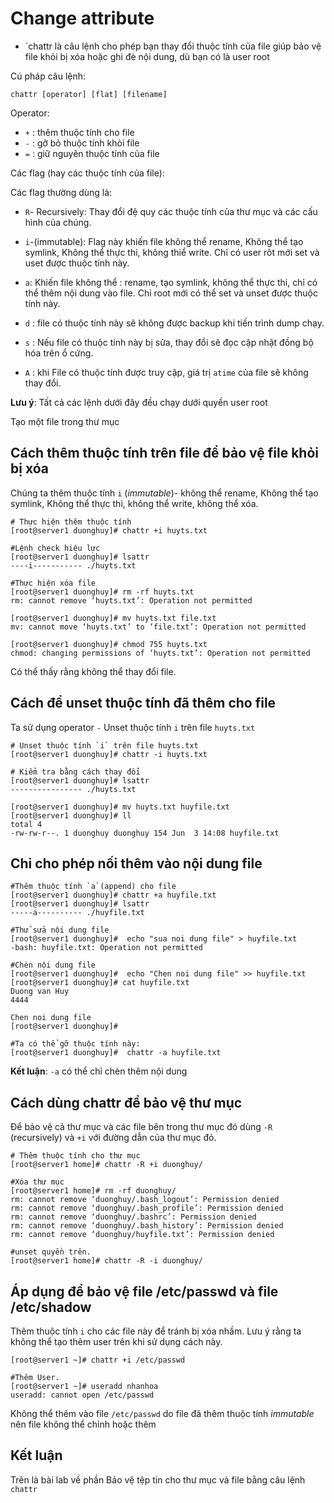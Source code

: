 # Change attribute
* `chattr là câu lệnh cho phép bạn thay đổi thuộc tính của file giúp bảo vệ file khỏi bị xóa hoặc ghi đè nội dung, dù bạn có là user root

Cú pháp câu lệnh:

`chattr [operator] [flat] [filename]`

Operator:
* `+` : thêm thuộc tính cho file
* `-` : gỡ bỏ thuộc tính khỏi file
* `=` : giữ nguyên thuộc tính của file

Các flag (hay các thuộc tính của file):

Các flag thường dùng là:
* `R`- Recursively: Thay đổi đệ quy các thuộc tính của thư mục và các cấu hình của chúng.
* `i`-(immutable): Flag này khiến file không thể rename, Không thể tạo symlink, Không thể thực thi, không thiể write. Chỉ có user rôt mới set và uset được thuộc tính này.
* `a`: Khiến file không thể : rename, tạo symlink, không thể thực thi, chỉ có thể thêm nội dung vào file. Chỉ root mới có thể set và unset được thuộc tính này.


* `d` : file có thuộc tính này sẽ không được backup khi tiến trình dump chạy.
* `s` : Nếu file có thuộc tính này bị sửa, thay đổi sẽ đọc cập nhật đồng bộ hóa trên ổ cứng.
* `A` : khi File có thuộc tính được truy cập, giá trị `atime` của file sẽ không thay đổi.

**Lưu ý**: Tất cả các lệnh dưới đây đều chạy dưới quyền user root

Tạo một file trong thư mục
## Cách thêm thuộc tính trên file để bảo vệ file khỏi bị xóa
Chúng ta thêm thuộc tính `i` (*immutable*)- không thể rename, Không thể tạo symlink, Không thể thực thi, không thể write, không thể xóa.

```
# Thực hiện thêm thuộc tính 
[root@server1 duonghuy]# chattr +i huyts.txt

#Lệnh check hiệu lực
[root@server1 duonghuy]# lsattr
----i----------- ./huyts.txt

#Thực hiện xóa file
[root@server1 duonghuy]# rm -rf huyts.txt
rm: cannot remove ‘huyts.txt’: Operation not permitted

[root@server1 duonghuy]# mv huyts.txt file.txt
mv: cannot move ‘huyts.txt’ to ‘file.txt’: Operation not permitted

[root@server1 duonghuy]# chmod 755 huyts.txt
chmod: changing permissions of ‘huyts.txt’: Operation not permitted

```
Có thể thấy rằng không thể thay đổi file.


## Cách để unset thuộc tính đã thêm cho file
Ta sử dụng operator `-`
Unset thuộc tính `i` trên file `huyts.txt`

```
# Unset thuộc tính `i` trên file huyts.txt
[root@server1 duonghuy]# chattr -i huyts.txt

# Kiểm tra bằng cách thay đổi
[root@server1 duonghuy]# lsattr
---------------- ./huyts.txt

[root@server1 duonghuy]# mv huyts.txt huyfile.txt
[root@server1 duonghuy]# ll
total 4
-rw-rw-r--. 1 duonghuy duonghuy 154 Jun  3 14:08 huyfile.txt

```

## Chỉ cho phép nối thêm vào nội dung file
```
#Thêm thuộc tính `a`(append) cho file
[root@server1 duonghuy]# chattr +a huyfile.txt
[root@server1 duonghuy]# lsattr
-----a---------- ./huyfile.txt

#Thử sửa nội dung file
[root@server1 duonghuy]#  echo "sua noi dung file" > huyfile.txt
-bash: huyfile.txt: Operation not permitted

#Chèn nội dung file
[root@server1 duonghuy]#  echo "Chen noi dung file" >> huyfile.txt
[root@server1 duonghuy]# cat huyfile.txt
Duong van Huy
4444

Chen noi dung file
[root@server1 duonghuy]#

#Ta có thể gỡ thuộc tính này:
[root@server1 duonghuy]#  chattr -a huyfile.txt

```
**Kết luận**: `-a` có thể chỉ chèn thêm nội dung  
## Cách dùng chattr để bảo vệ thư mục

Để bảo vệ cả thư mục và các file bên trong thư mục đó
dùng `-R` (recursively) và `+i` với đường dẫn của thư mục đó.

```
# Thêm thuộc tính cho thư mục
[root@server1 home]# chattr -R +i duonghuy/

#Xóa thư mục
[root@server1 home]# rm -rf duonghuy/
rm: cannot remove ‘duonghuy/.bash_logout’: Permission denied
rm: cannot remove ‘duonghuy/.bash_profile’: Permission denied
rm: cannot remove ‘duonghuy/.bashrc’: Permission denied
rm: cannot remove ‘duonghuy/.bash_history’: Permission denied
rm: cannot remove ‘duonghuy/huyfile.txt’: Permission denied

#unset quyền trên.
[root@server1 home]# chattr -R -i duonghuy/

```
## Áp dụng để bảo vệ file /etc/passwd và file /etc/shadow

Thêm thuộc tính `i` cho các file này để tránh bị xóa nhầm. Lưu ý rằng ta không thể tạo thêm user trên khi sử dụng cách này.

```
[root@server1 ~]# chattr +i /etc/passwd

#Thêm User.
[root@server1 ~]# useradd nhanhoa
useradd: cannot open /etc/passwd

```
Không thể thêm vào file `/etc/passwd` do file đã thêm thuộc tính *immutable* nên file không thể chỉnh hoặc thêm

## Kết luận 
Trên là bài lab về phần
Bảo vệ tệp tin cho thư mục và file bằng câu lệnh `chattr`
